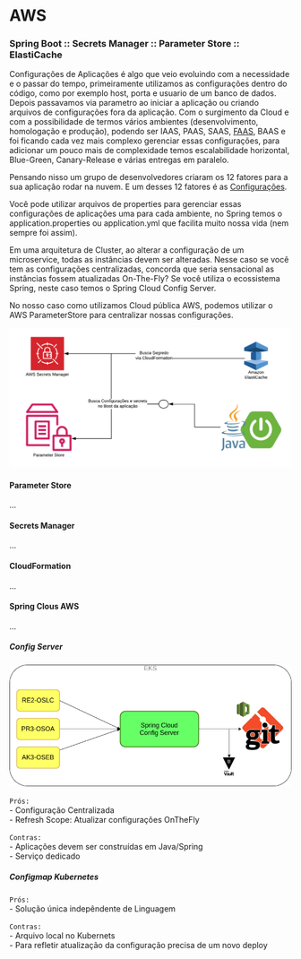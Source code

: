 # AWS

### Spring Boot :: Secrets Manager :: Parameter Store :: ElastiCache

Configurações de Aplicações é algo que veio evoluindo com a necessidade e o passar do tempo, primeiramente utilizamos as configurações dentro do código, como por exemplo host, porta e usuario de um banco de dados. Depois passavamos via parametro ao iniciar a aplicação ou criando arquivos de configurações fora da aplicação. Com o surgimento da Cloud e com a possibilidade de termos vários ambientes (desenvolvimento, homologação e produção), podendo ser IAAS, PAAS, SAAS, [FAAS](https://en.wikipedia.org/wiki/Function_as_a_service), BAAS e foi ficando cada vez mais complexo gerenciar essas configurações, para adicionar um pouco mais de complexidade temos escalabilidade horizontal, Blue-Green, Canary-Release e várias entregas em paralelo.

Pensando nisso um grupo de desenvolvedores criaram os 12 fatores para a sua aplicação rodar na nuvem. E um desses 12 fatores é as [Configurações](https://12factor.net/pt_br/config).   
   
Você pode utilizar arquivos de properties para gerenciar essas configurações de aplicações uma para cada ambiente, no Spring temos o application.properties ou application.yml que facilita muito nossa vida (nem sempre foi assim).


Em uma arquitetura de Cluster, ao alterar a configuração de um microservice, todas as instâncias devem ser alteradas. Nesse caso se você tem as configurações centralizadas, concorda que seria sensacional as instâncias fossem atualizadas On-The-Fly? Se você utiliza o ecossistema Spring, neste caso temos o Spring Cloud Config Server.   

No nosso caso como utilizamos Cloud pública AWS, podemos utilizar o AWS ParameterStore para centralizar nossas configurações.   

![](AWS-Central-Configuration.png)


#### Parameter Store

...

#### Secrets Manager

...

#### CloudFormation

...

#### Spring Clous AWS

...


##### Config Server

![](./configserver_.png)
   
`Prós:`   
    - Configuração Centralizada   
    - Refresh Scope: Atualizar configurações OnTheFly   

`Contras:`   
    - Aplicações devem ser construídas em Java/Spring   
    - Serviço dedicado   


##### Configmap Kubernetes

`Prós:`   
    - Solução única indepêndente de Linguagem   
   
`Contras:`   
    - Arquivo local no Kubernets   
    - Para refletir atualização da configuração precisa de um novo deploy   
